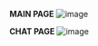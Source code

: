 **MAIN PAGE**
![image](https://github.com/user-attachments/assets/fbd69b20-1444-4005-945e-b662cd6cd89d)

**CHAT PAGE**
![image](https://github.com/user-attachments/assets/660bd65a-259b-46a6-83ef-ad8811445aa8)
